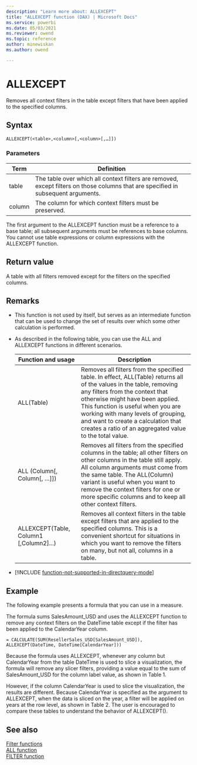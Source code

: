 ```yaml
---
description: "Learn more about: ALLEXCEPT"
title: "ALLEXCEPT function (DAX) | Microsoft Docs"
ms.service: powerbi 
ms.date: 05/03/2021
ms.reviewer: owend
ms.topic: reference
author: minewiskan
ms.author: owend

---
```

# ALLEXCEPT

Removes all context filters in the table except filters that have been applied to the specified columns.  
  
## Syntax  
  
```dax
ALLEXCEPT(<table>,<column>[,<column>[,…]])  
```
  
### Parameters  
  
|Term|Definition|  
|--------|--------------|  
|table|The table over which all context filters are removed, except filters on those columns that are specified in subsequent arguments.|  
|column|The column for which context filters must be preserved.|  
  
The first argument to the ALLEXCEPT function must be a reference to a base table; all subsequent arguments must be references to base columns. You cannot use table expressions or column expressions with the ALLEXCEPT function.  
  
## Return value

A table with all filters removed except for the filters on the specified columns.  
  
## Remarks

- This function is not used by itself, but serves as an intermediate function that can be used to change the set of results over which some other calculation is performed.  
  
- As described in the following table, you can use the ALL and ALLEXCEPT functions in different scenarios.  
  
    |Function and usage|Description|  
    |----------------------|---------------|  
    |ALL(Table)|Removes all filters from the specified table. In effect, ALL(Table) returns all of the values in the table, removing any filters from the context that otherwise might have been applied. This function is useful when you are working with many levels of grouping, and want to create a calculation that creates a ratio of an aggregated value to the total value.|  
    |ALL (Column[, Column[, …]])|Removes all filters from the specified columns in the table; all other filters on other columns in the table still apply. All column arguments must come from the same table. The ALL(Column) variant is useful when you want to remove the context filters for one or more specific columns and to keep all other context filters.|  
    |ALLEXCEPT(Table, Column1 [,Column2]...)|Removes all context filters in the table except filters that are applied to the specified columns. This is a convenient shortcut for situations in which you want to remove the filters on many, but not all, columns in a table.|  

- [!INCLUDE [function-not-supported-in-directquery-mode](includes/function-not-supported-in-directquery-mode.md)]

## Example

The following example presents a formula that you can use in a measure.  
  
The formula sums SalesAmount_USD and uses the ALLEXCEPT function to remove any context filters on the DateTime table except if the filter has been applied to the CalendarYear column.  
  
```dax
= CALCULATE(SUM(ResellerSales_USD[SalesAmount_USD]), ALLEXCEPT(DateTime, DateTime[CalendarYear]))  
```

Because the formula uses ALLEXCEPT, whenever any column but CalendarYear from the table DateTime is used to slice a visualization, the formula will remove any slicer filters, providing a value equal to the sum of SalesAmount_USD for the column label value, as shown in Table 1.  
  
However, if the column CalendarYear is used to slice the visualization, the results are different. Because CalendarYear is specified as the argument to ALLEXCEPT, when the data is sliced on the year, a filter will be applied on years at the row level, as shown in Table 2. The user is encouraged to compare these tables to understand the behavior of ALLEXCEPT().  
  
## See also

[Filter functions](filter-functions-dax.md)  
[ALL function](all-function-dax.md)  
[FILTER function](filter-function-dax.md)  
  

